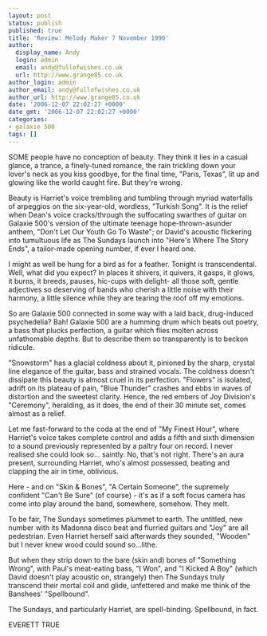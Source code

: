```yaml
---
layout: post
status: publish
published: true
title: 'Review: Melody Maker 7 November 1990'
author:
  display_name: Andy
  login: admin
  email: andy@fullofwishes.co.uk
  url: http://www.grange85.co.uk
author_login: admin
author_email: andy@fullofwishes.co.uk
author_url: http://www.grange85.co.uk
date: '2006-12-07 22:02:27 +0000'
date_gmt: '2006-12-07 22:02:27 +0000'
categories:
- galaxie 500
tags: []
---
```

<p>SOME people have no conception of beauty. They think it lies in a casual glance, a trance, a finely-tuned romance, the rain trickling down your lover's neck as you kiss goodbye, for the final time, &quot;Paris, Texas&quot;, lit up and glowing like the world caught fire. But they're wrong.</p>
<p>Beauty is Harriet's voice trembling and tumbling through myriad waterfalls of arpeggios on the six-year-old, wordless, &quot;Turkish Song&quot;. It is the relief when Dean's voice cracks/through the suffocating swarthes of guitar on Galaxie 500's version of the ultimate teenage hope-thrown-asunder anthem, &quot;Don't Let Our Youth Go To Waste&quot;; or David's acoustic flickering into tumultuous life as The Sundays launch into &quot;Here's Where The Story Ends&quot;, a tailor-made opening number, if ever l heard one.</p>
<p>I might as well be hung for a bird as for a feather. Tonight is transcendental. Well, what did you expect? In places it shivers, it quivers, it gasps, it glows, it burns, it breeds, pauses, hic-cups with delight- all those soft, gentle adjectives so deserving of bands who cherish a little noise with their harmony, a little silence while they are tearing the roof off my emotions.</p>
<p>So are Galaxie 500 connected in some way with a laid back, drug-induced psychedelia? Bah! Galaxie 500 are a humming drum which beats out poetry, a bass that plucks perfection, a guitar which flies molten across unfathomable depths. But to describe them so transparently is to beckon ridicule.</p>
<p>&quot;Snowstorm&quot; has a glacial coldness about it, pinioned by the sharp, crystal line elegance of the guitar, bass and strained vocals. The coldness doesn't dissipate this beauty is almost cruel in its perfection. &quot;Flowers&quot; is isolated, adrift on its plateau of pain, &quot;Blue Thunder&quot; crashes and ebbs in waves of distortion and the sweetest clarity. Hence, the red embers of Joy Division's &quot;Ceremony&quot;, heralding, as it does, the end of their 30 minute set, comes almost as a relief.</p>
<p>Let me fast-forward to the coda at the end of &quot;My Finest Hour&quot;, where Harriet's voice takes complete control and adds a fifth and sixth dimension to a sound previously represented by a paltry four on record. I never realised she could look so... saintly. No, that's not right. There's an aura present, surrounding Harriet, who's almost possessed, beating and clapping the air in time, oblivious.</p>
<p>Here - and on &quot;Skin & Bones&quot;, &quot;A Certain Someone&quot;, the supremely confident &quot;Can't Be Sure&quot; (of course) - it's as if a soft focus camera has come into play around the band, somewhere, somehow. They melt.</p>
<p>To be fair, The Sundays sometimes plummet to earth. The untitled, new number with its Madonna disco beat and flurried guitars and &quot;Joy&quot; are all pedestrian. Even Harriet herself said afterwards they sounded, &quot;Wooden&quot; but I never knew wood could sound so...lithe.</p>
<p>But when they strip down to the bare (skin and) bones of &quot;Something Wrong&quot;, with Paul's meat-eating bass, &quot;I Won&quot;, and &quot;I Kicked A Boy&quot; (which David doesn't play acoustic on, strangely) then The Sundays truly transcend their mortal coil and glide, unfettered and make me think of the Banshees' &quot;Spellbound&quot;.</p>
<p>The Sundays, and particularly Harriet, are spell-binding. Spellbound, in fact.</p>
<p>EVERETT TRUE</p>
